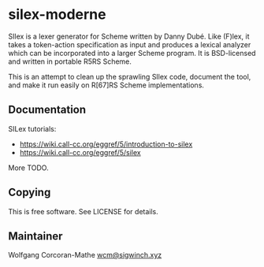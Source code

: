 # silex-moderne

SIlex is a lexer generator for Scheme written by Danny Dubé.  Like
(F)lex, it takes a token-action specification as input and produces
a lexical analyzer which can be incorporated into a larger Scheme
program.  It is BSD-licensed and written in portable R5RS Scheme.

This is an attempt to clean up the sprawling SIlex code, document
the tool, and make it run easily on R[67]RS Scheme implementations.

## Documentation

SILex tutorials:

* https://wiki.call-cc.org/eggref/5/introduction-to-silex
* https://wiki.call-cc.org/eggref/5/silex

More TODO.

## Copying

This is free software.  See LICENSE for details.

## Maintainer

Wolfgang Corcoran-Mathe  <wcm@sigwinch.xyz>
